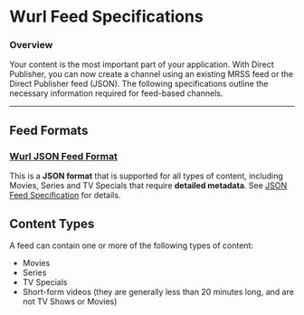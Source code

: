 # Wurl Feed Specifications

### Overview
Your content is the most important part of your application. With Direct Publisher, you can now create a channel using an existing MRSS feed or the Direct Publisher feed (JSON). The following specifications outline the necessary information required for feed-based channels.

- - -

## Feed Formats

### [Wurl JSON Feed Format](https://github.com/wurlinc/wurl-feed-specifications/blob/master/wurl-json-feed-specification.md)
This is a **JSON format** that is supported for all types of content, including Movies, Series and TV Specials that require **detailed metadata**. See [JSON Feed Specification](https://github.com/wurlinc/wurl-feed-specifications/blob/master/wurl-json-feed-specification.md) for details.


## Content Types
A feed can contain one or more of the following types of content:

* Movies
* Series
* TV Specials
* Short-form videos (they are generally less than 20 minutes long, and are not TV Shows or Movies)
